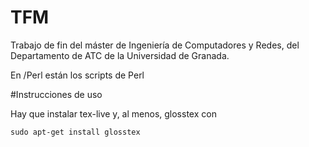 TFM
===

Trabajo de fin del máster de Ingeniería de Computadores y Redes, del Departamento de ATC de la Universidad de Granada.

En /Perl están los scripts de Perl

#Instrucciones de uso

Hay que instalar tex-live y, al menos, glosstex con

```
sudo apt-get install glosstex
```
